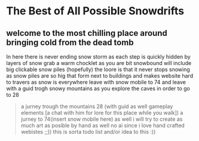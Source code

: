 # The Best of All Possible Snowdrifts
## welcome to the most chilling place around bringing cold from the dead tomb
In here there is never ending snow storm as each step is quickly hidden by layers of snow
grab a warm chocklet as you are bit snowbound
will include big clickable snow piles (hopefully)
the loore is that it never stops snowing as snow piles are so hig that form next to buildings and makes website hard to travers as snow is everywhere
leave with snow mobile to 74
and leave with a guid trogh snowy mountains as you explore the caves in order to go to 28
> a jurney trough the mountains 28 (with guid as well gameplay elements [a chat with him for lore for this place while you walk])
> a jurney to 74(insert snow mobile here)
as well i will try to create as much art as posible by hand as well no ai since i love hand crafted webistes ;;))
this is sorta todo list and/or idea to this :))
